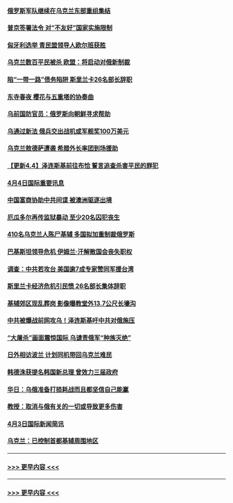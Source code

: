 #### [俄罗斯军队继续在乌克兰东部重组集结](../pages/prog202/a103391865.md?t=04050600) 
#### [普京签署法令 对“不友好”国家实施限制](../pages/prog202/a103391849.md?t=04050600) 
#### [匈牙利选举 青民盟领导人欧尔班获胜](../pages/prog202/a103391835.md?t=04050600) 
#### [乌克兰数百平民被杀 欧盟：将启动对俄新制裁](../pages/prog202/a103391759.md?t=04050600) 
#### [陷“一带一路”债务陷阱 斯里兰卡26名部长辞职](../pages/prog202/a103391725.md?t=04050600) 
#### [东寺春夜 樱花与五重塔的协奏曲](../pages/prog202/a103391604.md?t=04050600) 
#### [乌前国防官员：俄罗斯向朝鲜寻求帮助](../pages/prog202/a103391516.md?t=04050600) 
#### [乌通过新法 俄兵交出战机或军舰奖100万美元](../pages/prog202/a103391509.md?t=04050600) 
#### [乌克兰敖德萨遭袭 希腊外长率团到场援助](../pages/prog202/a103391496.md?t=04050600) 
#### [【更新4.4】泽连斯基前往布恰 誓言追查杀害平民的罪犯](../pages/prog202/a103391371.md?t=04050600) 
#### [4月4日国际重要讯息](../pages/prog202/a103391402.md?t=04050600) 
#### [中国富商协助中共间谍 被澳洲驱逐出境](../pages/prog202/a103391395.md?t=04050600) 
#### [厄瓜多尔再传监狱暴动 至少20名囚犯丧生](../pages/prog202/a103391386.md?t=04050600) 
#### [410名乌克兰人陈尸基辅 多国拟加重制裁俄罗斯](../pages/prog202/a103391346.md?t=04050600) 
#### [巴基斯坦领导危机 伊姆兰·汗解散国会丧失职权](../pages/prog202/a103391333.md?t=04050600) 
#### [调查：中共若攻台 美国逾7成专家赞同军援台湾](../pages/prog202/a103391302.md?t=04050600) 
#### [斯里兰卡经济危机引民愤 26名部长集体辞职](../pages/prog202/a103391318.md?t=04050600) 
#### [基辅郊区现乱葬岗 影像曝教堂外13.7公尺长壕沟](../pages/prog202/a103391296.md?t=04050600) 
#### [中共被爆战前网攻乌！泽连斯基吁中共对俄施压](../pages/prog202/a103391050.md?t=04050600) 
#### [“大屠杀”画面震惊国际 乌谴责俄军“种族灭绝”](../pages/prog202/a103391077.md?t=04050600) 
#### [日外相访波兰 计划同机带回乌克兰难民](../pages/prog202/a103391053.md?t=04050600) 
#### [韩德洙获提名韩国新总理 曾效力三届政府](../pages/prog202/a103391048.md?t=04050600) 
#### [华日：乌俄准备打损耗战而且都坚信自己能赢](../pages/prog202/a103391019.md?t=04050600) 
#### [教授：取消与俄有关的一切或导致更多伤害](../pages/prog202/a103390984.md?t=04050600) 
#### [4月3日国际新闻简讯](../pages/prog202/a103390895.md?t=04050600) 
#### [乌克兰：已控制首都基辅周围地区](../pages/prog202/a103390899.md?t=04050600) 

----
#### [ >>> 更早内容 <<< ](../indexes/prog202-earlier.md)

----
#### [ >>> 更早内容 <<< ](../indexes/prog202-earlier.md)
